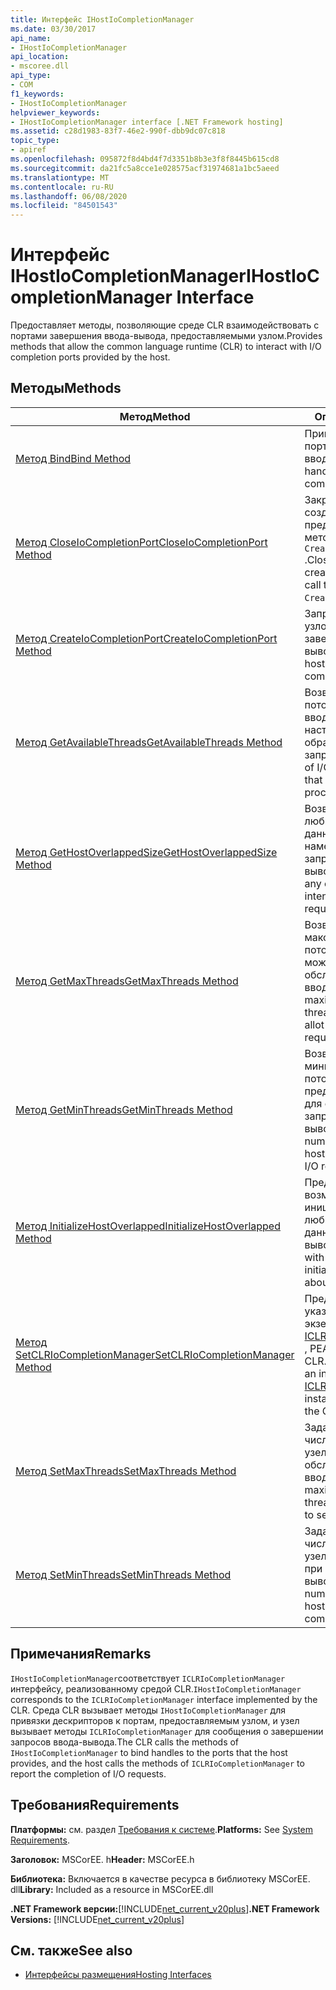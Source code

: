 ```yaml
---
title: Интерфейс IHostIoCompletionManager
ms.date: 03/30/2017
api_name:
- IHostIoCompletionManager
api_location:
- mscoree.dll
api_type:
- COM
f1_keywords:
- IHostIoCompletionManager
helpviewer_keywords:
- IHostIoCompletionManager interface [.NET Framework hosting]
ms.assetid: c28d1983-83f7-46e2-990f-dbb9dc07c818
topic_type:
- apiref
ms.openlocfilehash: 095872f8d4bd4f7d3351b8b3e3f8f8445b615cd8
ms.sourcegitcommit: da21fc5a8cce1e028575acf31974681a1bc5aeed
ms.translationtype: MT
ms.contentlocale: ru-RU
ms.lasthandoff: 06/08/2020
ms.locfileid: "84501543"
---
```

# <a name="ihostiocompletionmanager-interface"></a><span data-ttu-id="0047f-102">Интерфейс IHostIoCompletionManager</span><span class="sxs-lookup"><span data-stu-id="0047f-102">IHostIoCompletionManager Interface</span></span>
<span data-ttu-id="0047f-103">Предоставляет методы, позволяющие среде CLR взаимодействовать с портами завершения ввода-вывода, предоставляемыми узлом.</span><span class="sxs-lookup"><span data-stu-id="0047f-103">Provides methods that allow the common language runtime (CLR) to interact with I/O completion ports provided by the host.</span></span>  
  
## <a name="methods"></a><span data-ttu-id="0047f-104">Методы</span><span class="sxs-lookup"><span data-stu-id="0047f-104">Methods</span></span>  
  
|<span data-ttu-id="0047f-105">Метод</span><span class="sxs-lookup"><span data-stu-id="0047f-105">Method</span></span>|<span data-ttu-id="0047f-106">Описание</span><span class="sxs-lookup"><span data-stu-id="0047f-106">Description</span></span>|  
|------------|-----------------|  
|[<span data-ttu-id="0047f-107">Метод Bind</span><span class="sxs-lookup"><span data-stu-id="0047f-107">Bind Method</span></span>](ihostiocompletionmanager-bind-method.md)|<span data-ttu-id="0047f-108">Привязывает маркер к порту завершения ввода-вывода.</span><span class="sxs-lookup"><span data-stu-id="0047f-108">Binds a handle to an I/O completion port.</span></span>|  
|[<span data-ttu-id="0047f-109">Метод CloseIoCompletionPort</span><span class="sxs-lookup"><span data-stu-id="0047f-109">CloseIoCompletionPort Method</span></span>](ihostiocompletionmanager-closeiocompletionport-method.md)|<span data-ttu-id="0047f-110">Закрывает порт, созданный с помощью предыдущего вызова метода `CreateIoCompletionPort` .</span><span class="sxs-lookup"><span data-stu-id="0047f-110">Closes a port that was created through an earlier call to `CreateIoCompletionPort`.</span></span>|  
|[<span data-ttu-id="0047f-111">Метод CreateIoCompletionPort</span><span class="sxs-lookup"><span data-stu-id="0047f-111">CreateIoCompletionPort Method</span></span>](ihostiocompletionmanager-createiocompletionport-method.md)|<span data-ttu-id="0047f-112">Запрашивает создание узлом нового порта завершения ввода-вывода.</span><span class="sxs-lookup"><span data-stu-id="0047f-112">Requests that the host create a new I/O completion port.</span></span>|  
|[<span data-ttu-id="0047f-113">Метод GetAvailableThreads</span><span class="sxs-lookup"><span data-stu-id="0047f-113">GetAvailableThreads Method</span></span>](ihostiocompletionmanager-getavailablethreads-method.md)|<span data-ttu-id="0047f-114">Возвращает число потоков завершения ввода-вывода, которые в настоящий момент не обрабатывают запросы.</span><span class="sxs-lookup"><span data-stu-id="0047f-114">Gets the number of I/O completion threads that are not currently processing requests.</span></span>|  
|[<span data-ttu-id="0047f-115">Метод GetHostOverlappedSize</span><span class="sxs-lookup"><span data-stu-id="0047f-115">GetHostOverlappedSize Method</span></span>](ihostiocompletionmanager-gethostoverlappedsize-method.md)|<span data-ttu-id="0047f-116">Возвращает размер любых пользовательских данных, которые узел намеревается добавить к запросам ввода-вывода.</span><span class="sxs-lookup"><span data-stu-id="0047f-116">Gets the size of any custom data the host intends to append to I/O requests.</span></span>|  
|[<span data-ttu-id="0047f-117">Метод GetMaxThreads</span><span class="sxs-lookup"><span data-stu-id="0047f-117">GetMaxThreads Method</span></span>](ihostiocompletionmanager-getmaxthreads-method.md)|<span data-ttu-id="0047f-118">Возвращает максимальное число потоков, которое узел может выделить для обслуживания запросов ввода-вывода.</span><span class="sxs-lookup"><span data-stu-id="0047f-118">Gets the maximum number of threads that the host can allot to service I/O requests.</span></span>|  
|[<span data-ttu-id="0047f-119">Метод GetMinThreads</span><span class="sxs-lookup"><span data-stu-id="0047f-119">GetMinThreads Method</span></span>](ihostiocompletionmanager-getminthreads-method.md)|<span data-ttu-id="0047f-120">Возвращает минимальное число потоков, предоставляемых узлом для обслуживания запросов ввода-вывода.</span><span class="sxs-lookup"><span data-stu-id="0047f-120">Gets the minimum number of threads that the host provides to service I/O requests.</span></span>|  
|[<span data-ttu-id="0047f-121">Метод InitializeHostOverlapped</span><span class="sxs-lookup"><span data-stu-id="0047f-121">InitializeHostOverlapped Method</span></span>](ihostiocompletionmanager-initializehostoverlapped-method.md)|<span data-ttu-id="0047f-122">Предоставляет узлу возможность инициализировать любые пользовательские данные о запросе ввода-вывода.</span><span class="sxs-lookup"><span data-stu-id="0047f-122">Provides the host with an opportunity to initialize any custom data about an I/O request.</span></span>|  
|[<span data-ttu-id="0047f-123">Метод SetCLRIoCompletionManager</span><span class="sxs-lookup"><span data-stu-id="0047f-123">SetCLRIoCompletionManager Method</span></span>](ihostiocompletionmanager-setclriocompletionmanager-method.md)|<span data-ttu-id="0047f-124">Предоставляет узлу указатель интерфейса на экземпляр [ICLRIoCompletionManager](iclriocompletionmanager-interface.md) , РЕАЛИЗУЕМый средой CLR.</span><span class="sxs-lookup"><span data-stu-id="0047f-124">Provides the host with an interface pointer to an [ICLRIoCompletionManager](iclriocompletionmanager-interface.md) instance implemented by the CLR.</span></span>|  
|[<span data-ttu-id="0047f-125">Метод SetMaxThreads</span><span class="sxs-lookup"><span data-stu-id="0047f-125">SetMaxThreads Method</span></span>](ihostiocompletionmanager-setmaxthreads-method.md)|<span data-ttu-id="0047f-126">Задает максимальное число потоков, которое узел запрашивает для обслуживания запросов ввода-вывода.</span><span class="sxs-lookup"><span data-stu-id="0047f-126">Sets the maximum number of threads that the host allots to service I/O requests.</span></span>|  
|[<span data-ttu-id="0047f-127">Метод SetMinThreads</span><span class="sxs-lookup"><span data-stu-id="0047f-127">SetMinThreads Method</span></span>](ihostiocompletionmanager-setminthreads-method.md)|<span data-ttu-id="0047f-128">Задает минимальное число потоков, которое узел должен выделить при завершении ввода-вывода.</span><span class="sxs-lookup"><span data-stu-id="0047f-128">Sets the minimum number of threads that the host should allot to I/O completion.</span></span>|  
  
## <a name="remarks"></a><span data-ttu-id="0047f-129">Примечания</span><span class="sxs-lookup"><span data-stu-id="0047f-129">Remarks</span></span>  
 <span data-ttu-id="0047f-130">`IHostIoCompletionManager`соответствует `ICLRIoCompletionManager` интерфейсу, реализованному средой CLR.</span><span class="sxs-lookup"><span data-stu-id="0047f-130">`IHostIoCompletionManager` corresponds to the `ICLRIoCompletionManager` interface implemented by the CLR.</span></span> <span data-ttu-id="0047f-131">Среда CLR вызывает методы `IHostIoCompletionManager` для привязки дескрипторов к портам, предоставляемым узлом, и узел вызывает методы `ICLRIoCompletionManager` для сообщения о завершении запросов ввода-вывода.</span><span class="sxs-lookup"><span data-stu-id="0047f-131">The CLR calls the methods of `IHostIoCompletionManager` to bind handles to the ports that the host provides, and the host calls the methods of `ICLRIoCompletionManager` to report the completion of I/O requests.</span></span>  
  
## <a name="requirements"></a><span data-ttu-id="0047f-132">Требования</span><span class="sxs-lookup"><span data-stu-id="0047f-132">Requirements</span></span>  
 <span data-ttu-id="0047f-133">**Платформы:** см. раздел [Требования к системе](../../get-started/system-requirements.md).</span><span class="sxs-lookup"><span data-stu-id="0047f-133">**Platforms:** See [System Requirements](../../get-started/system-requirements.md).</span></span>  
  
 <span data-ttu-id="0047f-134">**Заголовок:** MSCorEE. h</span><span class="sxs-lookup"><span data-stu-id="0047f-134">**Header:** MSCorEE.h</span></span>  
  
 <span data-ttu-id="0047f-135">**Библиотека:** Включается в качестве ресурса в библиотеку MSCorEE. dll</span><span class="sxs-lookup"><span data-stu-id="0047f-135">**Library:** Included as a resource in MSCorEE.dll</span></span>  
  
 <span data-ttu-id="0047f-136">**.NET Framework версии:**[!INCLUDE[net_current_v20plus](../../../../includes/net-current-v20plus-md.md)]</span><span class="sxs-lookup"><span data-stu-id="0047f-136">**.NET Framework Versions:** [!INCLUDE[net_current_v20plus](../../../../includes/net-current-v20plus-md.md)]</span></span>  
  
## <a name="see-also"></a><span data-ttu-id="0047f-137">См. также</span><span class="sxs-lookup"><span data-stu-id="0047f-137">See also</span></span>

- [<span data-ttu-id="0047f-138">Интерфейсы размещения</span><span class="sxs-lookup"><span data-stu-id="0047f-138">Hosting Interfaces</span></span>](hosting-interfaces.md)
